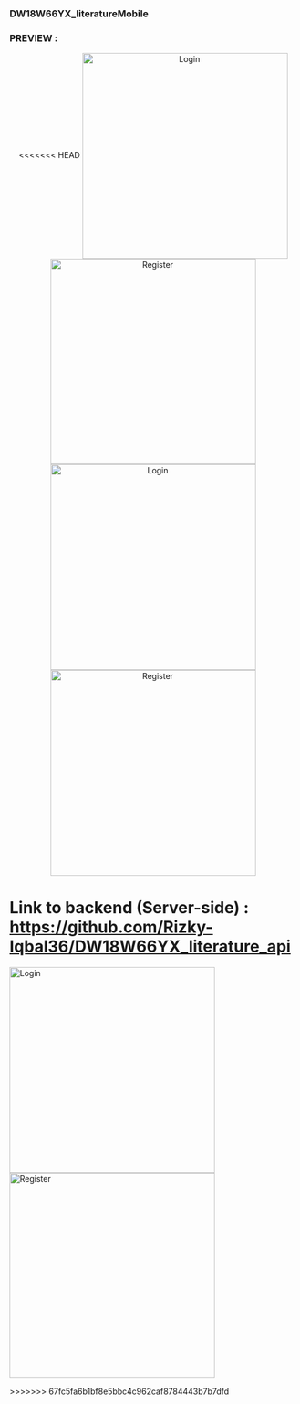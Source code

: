 ### DW18W66YX_literatureMobile

### PREVIEW :

<p style="text-align:center;">
<<<<<<< HEAD
<img align="center" alt="Login" width="360px" src="https://res.cloudinary.com/rizkyiqbal/image/upload/v1606343389/Literature_Project/Mobile%20Version/V_1/Screen-Login_mkgrke.png" />
<img align="center" alt="Register" width="360px" src="https://res.cloudinary.com/rizkyiqbal/image/upload/v1606343389/Literature_Project/Mobile%20Version/V_1/Screen-Register_bwitre.png" />
<img align="center" alt="Login" width="360px" src="https://res.cloudinary.com/rizkyiqbal/image/upload/v1606343390/Literature_Project/Mobile%20Version/V_1/Screen-Home_ez96bz.png" />
<img align="center" alt="Register" width="360px" src="https://res.cloudinary.com/rizkyiqbal/image/upload/v1606343390/Literature_Project/Mobile%20Version/V_1/Screen-Profile_klsq7i.png" />
</p>

Link to backend (Server-side) : https://github.com/Rizky-Iqbal36/DW18W66YX_literature_api
=======
<img align="center" alt="Login" width="360px" src="https://res.cloudinary.com/rizkyiqbal/image/upload/v1606118400/Literature_Project/Mobile%20Version/V_1/Screen-Login_h1kd7a.png" />
<img align="center" alt="Register" width="360px" src="https://res.cloudinary.com/rizkyiqbal/image/upload/v1606118401/Literature_Project/Mobile%20Version/V_1/Screen-Register_tjluiu.png" />
</p>
>>>>>>> 67fc5fa6b1bf8e5bbc4c962caf8784443b7b7dfd
